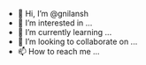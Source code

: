 - 👋 Hi, I’m @gnilansh
- 👀 I’m interested in ...
- 🌱 I’m currently learning ...
- 💞️ I’m looking to collaborate on ...
- 📫 How to reach me ...

<!---
gnilansh/gnilansh is a ✨ special ✨ repository because its `README.md` (this file) appears on your GitHub profile.
You can click the Preview link to take a look at your changes.
--->
